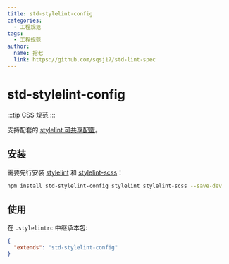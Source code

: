 ```yaml
---
title: std-stylelint-config
categories:
  - 工程规范
tags:
  - 工程规范
author:
  name: 拾七
  link: https://github.com/sqsj17/std-lint-spec
---
```


# std-stylelint-config

:::tip
 CSS 规范
:::

支持配套的 [stylelint 可共享配置](https://stylelint.io/user-guide/configure)。

## 安装

需要先行安装 [stylelint](https://www.npmjs.com/package/stylelint) 和 [stylelint-scss](https://www.npmjs.com/package/stylelint-scss)：

```bash
npm install std-stylelint-config stylelint stylelint-scss --save-dev
```

## 使用

在 `.stylelintrc` 中继承本包:

```json
{
  "extends": "std-stylelint-config"
}
```
